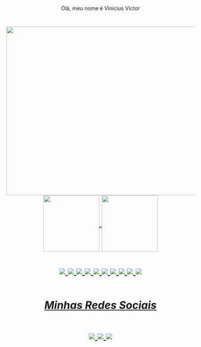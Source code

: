 ## 

<div align="center" valign="top>
<h1 align="center"> Olá, meu nome é Vinicius Victor <h1/>
  <img height="450" width="1000" src="https://upload.wikimedia.org/wikipedia/commons/5/5a/Animated_Wallpaper_Windows_10_-_Wallpaper_Engine.gif" />
<div/>

<div align="center" valign="top">
  <a href="https://github.com/viniyyyyy">
    <img align="center" height="150" src="https://github-readme-stats.vercel.app/api?username=viniyyyyy&theme=graywhite&show_icons=true"/>
    <img align="center" height="150" src="https://github-readme-stats.vercel.app/api/top-langs/?username=viniyyyyy&theme=graywhite&layout=compact"/>
</div>

<div align="center" valign="top"><br>
  <img align="center" valign="middle" src="https://img.shields.io/badge/HTML5-E34F26?style=for-the-badge&logo=html5&logoColor=white" />
  <img align="center" valign="middle" src="https://img.shields.io/badge/CSS3-1572B6?style=for-the-badge&logo=css3&logoColor=white" />
  <img align="center" src="https://img.shields.io/badge/JavaScript-F7DF1E?style=for-the-badge&logo=javascript&logoColor=black" />
  <img align="center" src="https://img.shields.io/badge/PHP-777BB4?style=for-the-badge&logo=php&logoColor=white" />
  <img align="center" src="https://img.shields.io/badge/Python-14354C?style=for-the-badge&logo=python&logoColor=white" />
  <img align="center" src="https://img.shields.io/badge/Bootstrap-563D7C?style=for-the-badge&logo=bootstrap&logoColor=white" />
  <img align="center" src="https://img.shields.io/badge/Microsoft_SQL_Server-CC2927?style=for-the-badge&logo=microsoft-sql-server&logoColor=white" />
  <img align="center" src="https://img.shields.io/badge/MySQL-00000F?style=for-the-badge&logo=mysql&logoColor=white" />
  <img align="center" src="https://img.shields.io/badge/TypeScript-007ACC?style=for-the-badge&logo=typescript&logoColor=white" /> 
  <img align="center" src="https://img.shields.io/badge/React-20232A?style=for-the-badge&logo=react&logoColor=61DAFB" /> 
</div>
          
##
<div>
<h5 align="center"> Minhas Redes Sociais <h5/>
<div/>

<div align="center" valign="top">
  <a align="center" href="https://www.instagram.com/itzy_viinyy/">
    <img src="https://img.shields.io/badge/Instagram-E4405F?style=for-the-badge&logo=instagram&logoColor=white"/>
  </a>
  <a href="">
    <img src="https://img.shields.io/badge/LinkedIn-0077B5?style=for-the-badge&logo=linkedin&logoColor=white"/>
  </a>
  <a href="https://www.linkedin.com/in/vinícius-victor-b17045205/">
    <img src="https://img.shields.io/badge/Twitter-1DA1F2?style=for-the-badge&logo=twitter&logoColor=white"/>
  </a>
</div>
